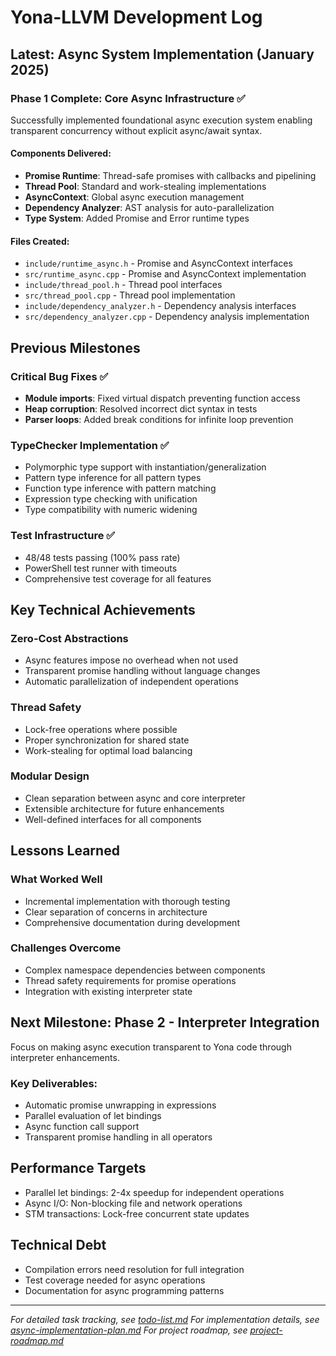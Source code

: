 # Yona-LLVM Development Log

## Latest: Async System Implementation (January 2025)

### Phase 1 Complete: Core Async Infrastructure ✅

Successfully implemented foundational async execution system enabling transparent concurrency without explicit async/await syntax.

#### Components Delivered:
- **Promise Runtime**: Thread-safe promises with callbacks and pipelining
- **Thread Pool**: Standard and work-stealing implementations
- **AsyncContext**: Global async execution management
- **Dependency Analyzer**: AST analysis for auto-parallelization
- **Type System**: Added Promise and Error runtime types

#### Files Created:
- `include/runtime_async.h` - Promise and AsyncContext interfaces
- `src/runtime_async.cpp` - Promise and AsyncContext implementation
- `include/thread_pool.h` - Thread pool interfaces
- `src/thread_pool.cpp` - Thread pool implementation
- `include/dependency_analyzer.h` - Dependency analysis interfaces
- `src/dependency_analyzer.cpp` - Dependency analysis implementation

## Previous Milestones

### Critical Bug Fixes ✅
- **Module imports**: Fixed virtual dispatch preventing function access
- **Heap corruption**: Resolved incorrect dict syntax in tests
- **Parser loops**: Added break conditions for infinite loop prevention

### TypeChecker Implementation ✅
- Polymorphic type support with instantiation/generalization
- Pattern type inference for all pattern types
- Function type inference with pattern matching
- Expression type checking with unification
- Type compatibility with numeric widening

### Test Infrastructure ✅
- 48/48 tests passing (100% pass rate)
- PowerShell test runner with timeouts
- Comprehensive test coverage for all features

## Key Technical Achievements

### Zero-Cost Abstractions
- Async features impose no overhead when not used
- Transparent promise handling without language changes
- Automatic parallelization of independent operations

### Thread Safety
- Lock-free operations where possible
- Proper synchronization for shared state
- Work-stealing for optimal load balancing

### Modular Design
- Clean separation between async and core interpreter
- Extensible architecture for future enhancements
- Well-defined interfaces for all components

## Lessons Learned

### What Worked Well
- Incremental implementation with thorough testing
- Clear separation of concerns in architecture
- Comprehensive documentation during development

### Challenges Overcome
- Complex namespace dependencies between components
- Thread safety requirements for promise operations
- Integration with existing interpreter state

## Next Milestone: Phase 2 - Interpreter Integration

Focus on making async execution transparent to Yona code through interpreter enhancements.

### Key Deliverables:
- Automatic promise unwrapping in expressions
- Parallel evaluation of let bindings
- Async function call support
- Transparent promise handling in all operators

## Performance Targets
- Parallel let bindings: 2-4x speedup for independent operations
- Async I/O: Non-blocking file and network operations
- STM transactions: Lock-free concurrent state updates

## Technical Debt
- Compilation errors need resolution for full integration
- Test coverage needed for async operations
- Documentation for async programming patterns

---

*For detailed task tracking, see [todo-list.md](./todo-list.md)*
*For implementation details, see [async-implementation-plan.md](./async-implementation-plan.md)*
*For project roadmap, see [project-roadmap.md](./project-roadmap.md)*
